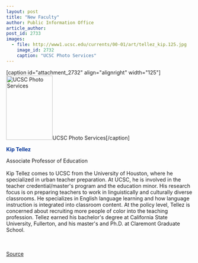 ```yaml
---
layout: post
title: "New Faculty"
author: Public Information Office
article_author: 
post_id: 2733
images:
  - file: http://www1.ucsc.edu/currents/00-01/art/tellez_kip.125.jpg
    image_id: 2732
    caption: "UCSC Photo Services"
---
```


[caption id="attachment_2732" align="alignright" width="125"]<a href="http://dev-ucsc-news.pantheonsite.io/wp-content/uploads/2000/11/tellez_kip.125.jpg"><img class="size-full wp-image-2732" src="http://dev-ucsc-news.pantheonsite.io/wp-content/uploads/2000/11/tellez_kip.125.jpg" alt="UCSC Photo Services" width="125" height="174" /></a>UCSC Photo Services[/caption]
<p>
  <font color="#003399"><b>Kip Tellez</b></font><br>
</p>Associate Professor of Education<br>
<br>
Kip Tellez comes to UCSC from the University of Houston, where he specialized in urban teacher preparation. At UCSC, he is involved in the teacher credential/master's program and the education minor. His research focus is on preparing teachers to work in linguistically and culturally diverse classrooms. He specializes in English language learning and how language instruction is integrated into classroom content. At the policy level, Tellez is concerned about recruiting more people of color into the teaching profession. Tellez earned his bachelor's degree at California State University, Fullerton, and his master's and Ph.D. at Claremont Graduate School.<br>
<br>
<br>
<p><a href="http://www1.ucsc.edu/currents/00-01/11-13/newfac.html" title="Permalink to newfac">Source</a></p>
